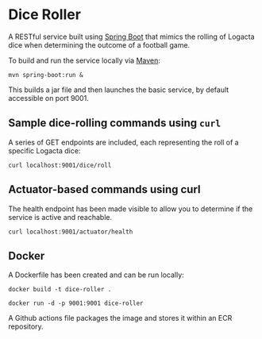 # Dice Roller

A RESTful service built using [Spring Boot](https://spring.io/projects/spring-boot) that mimics the rolling of Logacta dice when determining the outcome of a football game.

To build and run the service locally via [Maven](https://maven.apache.org/):

    mvn spring-boot:run &

This builds a jar file and then launches the basic service, by default accessible on port 9001.

## Sample dice-rolling commands using `curl`
A series of GET endpoints are included, each representing the roll of a specific Logacta dice:

    curl localhost:9001/dice/roll

## Actuator-based commands using curl
The health endpoint has been made visible to allow you to determine if the service is active and reachable.

    curl localhost:9001/actuator/health

## Docker
A Dockerfile has been created and can be run locally: 

    docker build -t dice-roller .

    docker run -d -p 9001:9001 dice-roller

A Github actions file packages the image and stores it within an ECR repository. 
